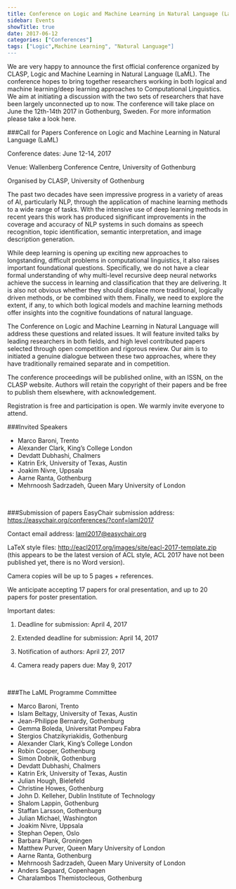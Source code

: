 ```yaml
---
title: Conference on Logic and Machine Learning in Natural Language (LaML)
sidebar: Events
showTitle: true
date: 2017-06-12
categories: ["Conferences"]
tags: ["Logic",Machine Learning", "Natural Language"]
---
```


We are very happy to announce the first official conference organized by CLASP, Logic and Machine Learning in Natural Language (LaML). The conference hopes to bring together researchers working in both logical  and machine learning/deep learning approaches to Computational Linguistics. We aim  at initiating a discussion with the two sets  of researchers that have been largely unconnected up to now. The conference will take place on June the 12th-14th 2017 in Gothenburg, Sweden. For more information please take a look here.

###Call for Papers
Conference on Logic and Machine Learning in Natural Language (LaML)

Conference dates: June 12-14, 2017

Venue: Wallenberg Conference Centre, University of Gothenburg

Organised by CLASP, University of Gothenburg

The past two decades have seen impressive progress in a variety of areas of AI, particularly NLP, through the application of machine learning methods to a wide range of tasks. With the intensive use of deep learning methods in recent years this work has produced significant improvements in the coverage and accuracy of NLP systems in such domains as speech recognition, topic identification, semantic interpretation, and image description generation.

While deep learning is opening up exciting new approaches to longstanding, difficult problems in computational linguistics, it also raises important foundational questions. Specifically, we do not have a clear formal understanding of why multi-level recursive deep neural networks achieve the success in learning and classification that they are delivering. It is also not obvious whether they should displace more traditional, logically driven methods, or be combined with them. Finally, we need to explore the extent, if any, to which both logical models and machine learning methods offer insights into the cognitive foundations of natural language.

The Conference on Logic and Machine Learning in Natural Language will address these questions and related issues. It will feature invited talks by leading researchers in both fields, and high level contributed papers selected through open competition and rigorous review. Our aim is to initiated a genuine dialogue between these two approaches, where they have traditionally remained separate and in competition.

The conference proceedings will be published online, with an ISSN, on the CLASP website. Authors will retain the copyright of their papers and be free to publish them elsewhere, with acknowledgement.

Registration is free and participation is open. We warmly invite everyone to attend.
<br/>

###Invited Speakers

- Marco Baroni, Trento
- Alexander Clark, King’s College London
- Devdatt Dubhashi, Chalmers
- Katrin Erk, University of Texas, Austin
- Joakim Nivre, Uppsala
- Aarne Ranta, Gothenburg
- Mehrnoosh Sadrzadeh, Queen Mary University of London
<br/>

###Submission of papers
EasyChair submission address: https://easychair.org/conferences/?conf=laml2017

Contact email address: laml2017@easychair.org

LaTeX style files: http://eacl2017.org/images/site/eacl-2017-template.zip (this appears to be the latest version of ACL style, ACL 2017 have not been published yet, there is no Word version).

Camera copies will be up to 5 pages + references.

We anticipate accepting 17 papers for oral presentation, and up to 20 papers for poster presentation.

Important dates:

1. Deadline for submission: April 4, 2017

2. Extended deadline for submission: April 14, 2017

3. Notification of authors: April 27, 2017

4. Camera ready papers due: May 9, 2017
<br/>

###The LaML Programme Committee
- Marco Baroni, Trento
- Islam Beltagy, University of Texas, Austin
- Jean-Philippe Bernardy, Gothenburg
- Gemma Boleda, Universitat Pompeu Fabra
- Stergios Chatzikyriakidis, Gothenburg
- Alexander Clark, King’s College London
- Robin Cooper, Gothenburg
- Simon Dobnik, Gothenburg
- Devdatt Dubhashi, Chalmers
- Katrin Erk, University of Texas, Austin
- Julian Hough, Bielefeld
- Christine Howes, Gothenburg
- John D. Kelleher, Dublin Institute of Technology
- Shalom Lappin, Gothenburg
- Staffan Larsson, Gothenburg
- Julian Michael, Washington
- Joakim Nivre, Uppsala                                                                             
- Stephan Oepen, Oslo
- Barbara Plank, Groningen
- Matthew Purver, Queen Mary University of London
- Aarne Ranta, Gothenburg
- Mehrnoosh Sadrzadeh, Queen Mary University of London
- Anders Søgaard, Copenhagen
- Charalambos Themistocleous, Gothenburg
